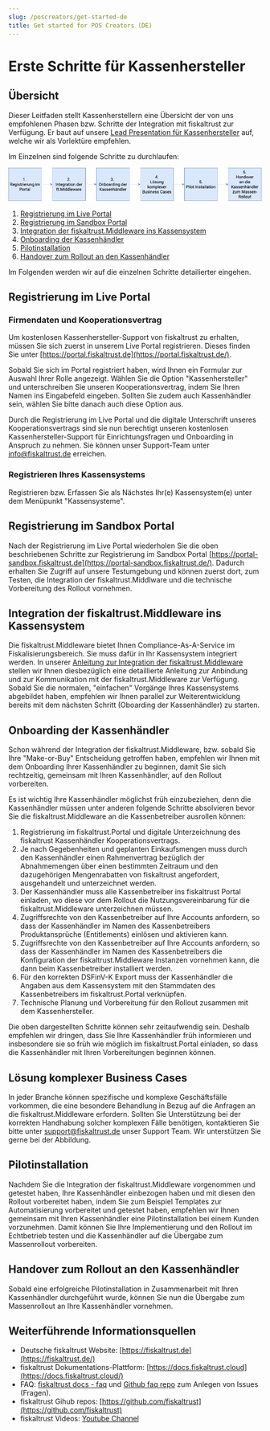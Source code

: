 ```yaml
---
slug: /poscreators/get-started-de
title: Get started for POS Creators (DE)
---
```


# Erste Schritte für Kassenhersteller

## Übersicht

Dieser Leitfaden stellt Kassenherstellern eine Übersicht der von uns empfohlenen Phasen bzw. Schritte der Integration mit fiskaltrust zur Verfügung. Er baut auf unsere [Lead Presentation für Kassenhersteller](lead-presentation.md) auf, welche wir als Vorlektüre empfehlen.

Im Einzelnen sind folgende Schritte zu durchlaufen:

![integration phases](images/pos-creator-integration-phases-de.png)

1. [Registrierung im Live Portal](#registrierung-im-live-portal)
2. [Registrierung im Sandbox Portal](#registrierung-im-sandbox-portal)
3. [Integration der fiskaltrust.Middleware ins Kassensystem](#integration-der-fiskaltrustmiddleware-ins-kassensystem)
4. [Onboarding der Kassenhändler](#onboarding-der-kassenhändler)
5. [Pilotinstallation](#pilotinstallation)
6. [Handover zum Rollout an den Kassenhändler](#handover-zum-rollout-an-den-kassenhändler)

Im Folgenden werden wir auf die einzelnen Schritte detailierter eingehen.

## Registrierung im Live Portal

### Firmendaten und Kooperationsvertrag

Um kostenlosen Kassenhersteller-Support von fiskaltrust zu erhalten, müssen Sie sich zuerst in unserem Live Portal registrieren. Dieses finden Sie unter  [https://portal.fiskaltrust.de](https://portal.fiskaltrust.de/). 

Sobald Sie sich im Portal registriert haben, wird Ihnen ein Formular zur Auswahl Ihrer Rolle angezeigt. Wählen Sie die Option "Kassenhersteller" und unterschreiben Sie unseren Kooperationsvertrag, indem Sie Ihren Namen ins Eingabefeld eingeben. Sollten Sie zudem auch Kassenhändler sein, wählen Sie bitte danach auch diese Option aus. 

Durch die Registrierung im Live Portal und die digitale Unterschrift unseres Kooperationsvertrags sind sie nun berechtigt unseren kostenlosen Kassenhersteller-Support für Einrichtungsfragen und Onboarding in Anspruch zu nehmen. Sie können unser Support-Team unter [info@fiskaltrust.de](mailto:info@fiskaltrust.de) erreichen.

### Registrieren Ihres Kassensystems

Registrieren bzw. Erfassen Sie als Nächstes Ihr(e) Kassensystem(e) unter dem Menüpunkt "Kassensysteme". 

## Registrierung im Sandbox Portal

Nach der Registrierung im Live Portal wiederholen Sie die oben beschriebenen Schritte zur Registrierung im Sandbox Portal [https://portal-sandbox.fiskaltrust.de](https://portal-sandbox.fiskaltrust.de/). Dadurch erhalten Sie Zugriff auf unsere Testumgebung und können zuerst dort, zum Testen, die Integration der fiskaltrust.Middlware und die technische Vorbereitung des Rollout vornehmen.


## Integration der fiskaltrust.Middleware ins Kassensystem

Die fiskaltrust.Middleware bietet Ihnen Compliance-As-A-Service im Fiskalisierungsbereich. Sie muss dafür in Ihr Kassensystem integriert werden. In unserer [Anleitung zur Integration der fiskaltrust.Middleware](middleware-integration-en.md) stellen wir Ihnen diesbezüglich eine detaillierte Anleitung zur Anbindung und zur Kommunikation mit der fiskaltrust.Middleware zur Verfügung. Sobald Sie die normalen, "einfachen" Vorgänge Ihres Kassensystems abgebildet haben, empfehlen wir Ihnen parallel zur Weiterentwicklung bereits mit dem nächsten Schritt (Oboarding der Kassenhändler) zu starten.

## Onboarding der Kassenhändler

Schon während der Integration der fiskaltrust.Middleware, bzw. sobald Sie Ihre "Make-or-Buy" Entscheidung getroffen haben, empfehlen wir Ihnen mit dem Onboarding Ihrer Kassenhändler zu beginnen, damit Sie sich rechtzeitig, gemeinsam mit Ihren Kassenhändler, auf den Rollout vorbereiten. 

Es ist wichtig Ihre Kassenhändler möglichst früh einzubeziehen, denn die Kassenhändler müssen unter anderen folgende Schritte absolvieren bevor Sie die fiskaltrust.Middleware an die Kassenbetreiber ausrollen können:

1. Registrierung im fiskaltrust.Portal und digitale Unterzeichnung des fiskaltrust Kassenhändler Kooperationsvertrags.
2. Je nach Gegebenheiten und geplanten Einkaufsmengen muss durch den Kassenhändler einen Rahmenvertrag bezüglich der Abnahmemengen über einen bestimmten Zeitraum und den dazugehörigen Mengenrabatten von fiskaltrust angefordert, ausgehandelt und unterzeichnet werden.
3. Der Kassenhändler muss alle Kassenbetreiber ins fiskaltrust Portal einladen, wo diese vor dem Rollout die Nutzungsvereinbarung für die fiskaltrust.Middleware unterzeichnen müssen.
4. Zugriffsrechte von den  Kassenbetreiber auf Ihre Accounts anfordern, so dass der Kassenhändler im  Namen des Kassenbetreibers Produktansprüche (Entitlements) einlösen und  aktivieren kann.
5. Zugriffsrechte von den  Kassenbetreiber auf Ihre Accounts anfordern, so dass der Kassenhändler im  Namen des Kassenbetreibers die Konfiguration der fiskaltrust.Middleware Instanzen vornehmen kann, die dann beim Kassenbetreiber installiert werden.
6. Für den korrekten DSFinV-K Export muss der Kassenhändler die Angaben aus dem Kassensystem mit den Stammdaten des Kassenbetreibers im fiskaltrust.Portal verknüpfen.
7. Technische Planung und Vorbereitung für den Rollout zusammen mit dem Kassenhersteller.

Die oben dargestellten Schritte können sehr zeitaufwendig sein. Deshalb empfehlen wir dringen, dass Sie Ihre Kassenhändler früh informieren und insbesondere sie so früh wie möglich im fiskaltrust.Portal einladen, so dass die Kassenhändler mit Ihren Vorbereitungen beginnen können.

## Lösung komplexer Business Cases

In jeder Branche können spezifische und komplexe Geschäftsfälle vorkommen, die eine besondere Behandlung in Bezug auf die Anfragen an die fiskaltrust.Middleware erfordern. Sollten Sie Unterstützung bei der korrekten Handhabung solcher komplexen Fälle benötigen, kontaktieren Sie bitte unter <a href="mailto:support@fiskaltrust.de">support@fiskaltrust.de</a> unser Support Team. Wir unterstützen Sie gerne bei der Abbildung.

## Pilotinstallation

Nachdem Sie die Integration der fiskaltrust.Middleware vorgenommen und getestet haben, Ihre Kassenhändler einbezogen haben und mit diesen den Rollout vorbereitet haben, indem Sie zum Beispiel Templates zur Automatisierung vorbereitet und getestet haben, empfehlen wir Ihnen gemeinsam mit Ihren Kassenhändler eine Pilotinstallation bei einem Kunden vorzunehmen. Damit können Sie Ihre Implementierung und den Rollout im Echtbetrieb testen und die Kassenhändler auf die Übergabe zum Massenrollout vorbereiten.

## Handover zum Rollout an den Kassenhändler

Sobald eine erfolgreiche Pilotinstallation in Zusammenarbeit mit Ihren Kassenhändler durchgeführt wurde, können Sie nun die Übergabe zum Massenrollout an Ihre Kassenhändler vornehmen.

## Weiterführende Informationsquellen

- Deutsche fiskaltrust Website: [https://fiskaltrust.de](https://fiskaltrust.de/)
- fiskaltrust Dokumentations-Plattform: [https://docs.fiskaltrust.cloud](https://docs.fiskaltrust.cloud/)
- FAQ: [fiskaltrust docs - faq](https://docs.fiskaltrust.cloud/doc/faq/qna/market-de.html) und [Github faq repo](https://github.com/fiskaltrust/faq) zum Anlegen von Issues (Fragen).
- fiskaltrust Gihub repos: [https://github.com/fiskaltrust](https://github.com/fiskaltrust)
- fiskaltrust Videos: [Youtube Channel](https://www.youtube.com/channel/UCmMlqO4L3AzkEhh6WYA8BJg)



